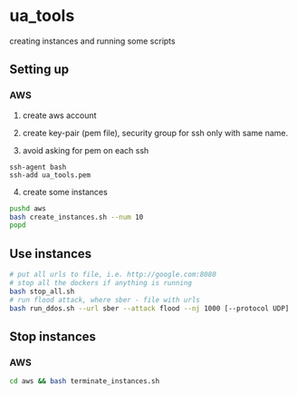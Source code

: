 # ua_tools

creating instances and running some scripts

## Setting up

### AWS

1. create aws account

2. create key-pair (pem file), security group for ssh only with same name.

3. avoid asking for pem on each ssh
```
ssh-agent bash
ssh-add ua_tools.pem
```

4. create some instances
```bash
pushd aws
bash create_instances.sh --num 10
popd
```

## Use instances

```bash
# put all urls to file, i.e. http://google.com:8080
# stop all the dockers if anything is running
bash stop_all.sh
# run flood attack, where sber - file with urls
bash run_ddos.sh --url sber --attack flood --nj 1000 [--protocol UDP]
```

## Stop instances

### AWS

```bash
cd aws && bash terminate_instances.sh
```
